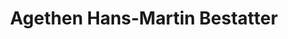 ---
title: "Agethen Hans-Martin Bestatter"
url: /bochum/agethen-hans-martin-bestatter/
shop: Bestattungen
---